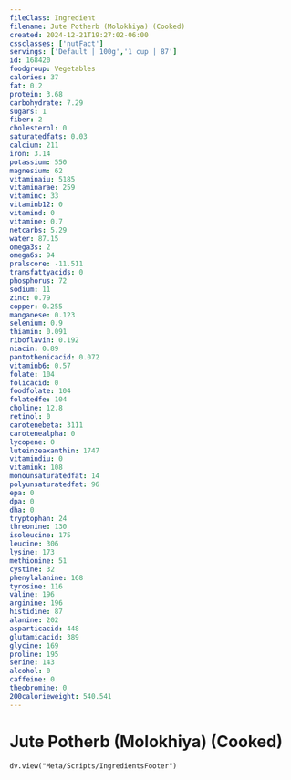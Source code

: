 ```yaml
---
fileClass: Ingredient
filename: Jute Potherb (Molokhiya) (Cooked)
created: 2024-12-21T19:27:02-06:00
cssclasses: ['nutFact']
servings: ['Default | 100g','1 cup | 87']
id: 168420
foodgroup: Vegetables
calories: 37
fat: 0.2
protein: 3.68
carbohydrate: 7.29
sugars: 1
fiber: 2
cholesterol: 0
saturatedfats: 0.03
calcium: 211
iron: 3.14
potassium: 550
magnesium: 62
vitaminaiu: 5185
vitaminarae: 259
vitaminc: 33
vitaminb12: 0
vitamind: 0
vitamine: 0.7
netcarbs: 5.29
water: 87.15
omega3s: 2
omega6s: 94
pralscore: -11.511
transfattyacids: 0
phosphorus: 72
sodium: 11
zinc: 0.79
copper: 0.255
manganese: 0.123
selenium: 0.9
thiamin: 0.091
riboflavin: 0.192
niacin: 0.89
pantothenicacid: 0.072
vitaminb6: 0.57
folate: 104
folicacid: 0
foodfolate: 104
folatedfe: 104
choline: 12.8
retinol: 0
carotenebeta: 3111
carotenealpha: 0
lycopene: 0
luteinzeaxanthin: 1747
vitamindiu: 0
vitamink: 108
monounsaturatedfat: 14
polyunsaturatedfat: 96
epa: 0
dpa: 0
dha: 0
tryptophan: 24
threonine: 130
isoleucine: 175
leucine: 306
lysine: 173
methionine: 51
cystine: 32
phenylalanine: 168
tyrosine: 116
valine: 196
arginine: 196
histidine: 87
alanine: 202
asparticacid: 448
glutamicacid: 389
glycine: 169
proline: 195
serine: 143
alcohol: 0
caffeine: 0
theobromine: 0
200calorieweight: 540.541
---
```


# Jute Potherb (Molokhiya) (Cooked)

```dataviewjs
dv.view("Meta/Scripts/IngredientsFooter")
```
